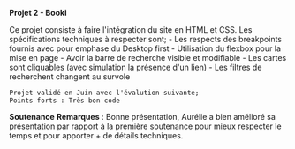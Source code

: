 **Projet 2 - Booki**

Ce projet consiste à faire l'intégration du site en HTML et CSS. 
Les spécifications techniques à respecter sont; 
	- Les respects des breakpoints fournis avec pour emphase du Desktop first
	- Utilisation du flexbox pour la mise en page
	- Avoir la barre de recherche visible et modifiable
	- Les cartes sont cliquables (avec simulation la présence d'un lien)
	- Les filtres de recherchent changent au survole
	
	Projet validé en Juin avec l'évalution suivante; 
	Points forts : Très bon code
	
**Soutenance**
**Remarques** : Bonne présentation, Aurélie a bien amélioré sa présentation par rapport à la première soutenance pour mieux respecter le temps et pour apporter + de détails techniques.
